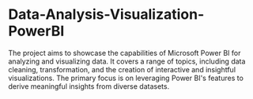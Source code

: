 # Data-Analysis-Visualization-PowerBI
The project aims to showcase the capabilities of Microsoft Power BI for analyzing and visualizing data. It covers a range of topics, including data cleaning, transformation, and the creation of interactive and insightful visualizations. The primary focus is on leveraging Power BI's features to derive meaningful insights from diverse datasets.
